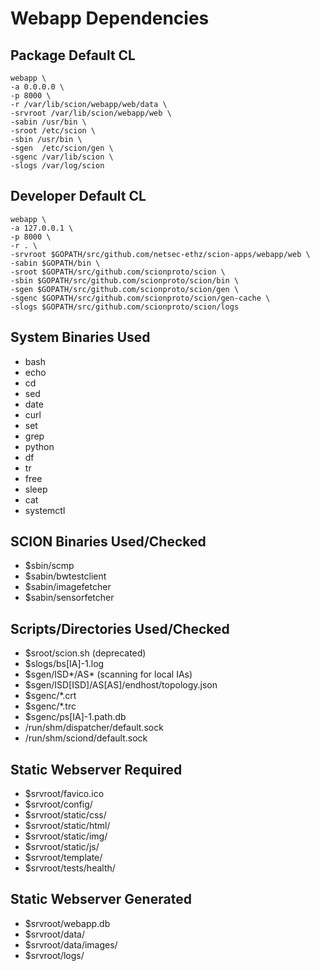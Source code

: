 # Webapp Dependencies

## Package Default CL
```shell
webapp \
-a 0.0.0.0 \
-p 8000 \
-r /var/lib/scion/webapp/web/data \
-srvroot /var/lib/scion/webapp/web \
-sabin /usr/bin \
-sroot /etc/scion \
-sbin /usr/bin \
-sgen  /etc/scion/gen \
-sgenc /var/lib/scion \
-slogs /var/log/scion
```

## Developer Default CL
```shell
webapp \
-a 127.0.0.1 \
-p 8000 \
-r . \
-srvroot $GOPATH/src/github.com/netsec-ethz/scion-apps/webapp/web \
-sabin $GOPATH/bin \
-sroot $GOPATH/src/github.com/scionproto/scion \
-sbin $GOPATH/src/github.com/scionproto/scion/bin \
-sgen $GOPATH/src/github.com/scionproto/scion/gen \
-sgenc $GOPATH/src/github.com/scionproto/scion/gen-cache \
-slogs $GOPATH/src/github.com/scionproto/scion/logs
```

## System Binaries Used
- bash
- echo
- cd
- sed
- date
- curl
- set
- grep
- python
- df
- tr
- free
- sleep
- cat
- systemctl

## SCION Binaries Used/Checked
- $sbin/scmp
- $sabin/bwtestclient
- $sabin/imagefetcher
- $sabin/sensorfetcher

## Scripts/Directories Used/Checked
- $sroot/scion.sh (deprecated)
- $slogs/bs[IA]-1.log
- $sgen/ISD*/AS* (scanning for local IAs)
- $sgen/ISD[ISD]/AS[AS]/endhost/topology.json
- $sgenc/*.crt
- $sgenc/*.trc
- $sgenc/ps[IA]-1.path.db
- /run/shm/dispatcher/default.sock
- /run/shm/sciond/default.sock

## Static Webserver Required
- $srvroot/favico.ico
- $srvroot/config/
- $srvroot/static/css/
- $srvroot/static/html/
- $srvroot/static/img/
- $srvroot/static/js/
- $srvroot/template/
- $srvroot/tests/health/

## Static Webserver Generated
- $srvroot/webapp.db
- $srvroot/data/
- $srvroot/data/images/
- $srvroot/logs/




